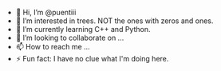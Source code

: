- 👋 Hi, I’m @puentiii
- 👀 I’m interested in trees. NOT the ones with zeros and ones.
- 🌱 I’m currently learning C++ and Python.
- 💞️ I’m looking to collaborate on ...
- 📫 How to reach me ...
- ⚡ Fun fact: I have no clue what I'm doing here.

<!---
puentiii/puentiii is a ✨ special ✨ repository because its `README.md` (this file) appears on your GitHub profile.
You can click the Preview link to take a look at your changes.
--->

